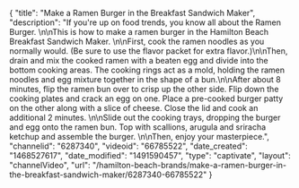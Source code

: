 {
    "title": "Make a Ramen Burger in the Breakfast Sandwich Maker",
    "description": "If you're up on food trends, you know all about the Ramen Burger. \n\nThis is how to make a ramen burger in the Hamilton Beach Breakfast Sandwich Maker. \n\nFirst, cook the ramen noodles as you normally would. (Be sure to use the flavor packet for extra flavor.)\n\nThen, drain and mix the cooked ramen with a beaten egg and divide into the bottom cooking areas. The cooking rings act as a mold, holding the ramen noodles and egg mixture together in the shape of a bun.\n\nAfter about 8 minutes, flip the ramen bun over to crisp up the other side. Flip down the cooking plates and crack an egg on one. Place a pre-cooked burger patty on the other along with a slice of cheese. Close the lid and cook an additional 2 minutes. \n\nSlide out the cooking trays, dropping the burger and egg onto the ramen bun. Top with scallions, arugula and sriracha ketchup and assemble the burger. \n\nThen, enjoy your masterpiece.",
    "channelid": "6287340",
    "videoid": "66785522",
    "date_created": "1468527617",
    "date_modified": "1491590457",
    "type": "captivate",
    "layout": "channelVideo",
    "url": "\/hamilton-beach-brands\/make-a-ramen-burger-in-the-breakfast-sandwich-maker\/6287340-66785522"
}